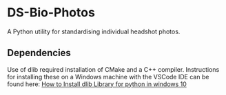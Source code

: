# DS-Bio-Photos

A Python utility for standardising individual headshot photos.

## Dependencies

Use of dlib required installation of CMake and a C++ compiler. Instructions for installing these on a Windows machine with the VSCode IDE can be found here: [How to Install dlib Library for python in windows 10](https://www.geeksforgeeks.org/how-to-install-dlib-library-for-python-in-windows-10/)
